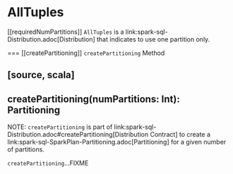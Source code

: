 # AllTuples

[[requiredNumPartitions]]
`AllTuples` is a link:spark-sql-Distribution.adoc[Distribution] that indicates to use one partition only.

=== [[createPartitioning]] `createPartitioning` Method

[source, scala]
----
createPartitioning(numPartitions: Int): Partitioning
----

NOTE: `createPartitioning` is part of link:spark-sql-Distribution.adoc#createPartitioning[Distribution Contract] to create a link:spark-sql-SparkPlan-Partitioning.adoc[Partitioning] for a given number of partitions.

`createPartitioning`...FIXME
